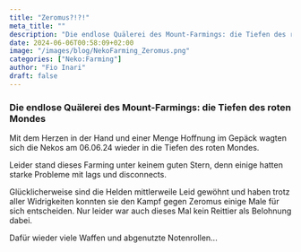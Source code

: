 ```yaml
---
title: "Zeromus?!?!"
meta_title: ""
description: "Die endlose Quälerei des Mount-Farmings: die Tiefen des roten Mondes"
date: 2024-06-06T00:58:09+02:00
image: "/images/blog/NekoFarming_Zeromus.png"
categories: ["Neko:Farming"]
author: "Fio Inari"
draft: false
---
```


### Die endlose Quälerei des Mount-Farmings: die Tiefen des roten Mondes

Mit dem Herzen in der Hand und einer Menge Hoffnung im Gepäck wagten sich die Nekos am 06.06.24 wieder in die Tiefen des roten Mondes.

Leider stand dieses Farming unter keinem guten Stern, denn einige hatten starke Probleme mit lags und disconnects.

Glücklicherweise sind die Helden mittlerweile Leid gewöhnt und haben trotz aller Widrigkeiten konnten sie den Kampf gegen Zeromus einige Male für sich entscheiden. Nur leider war auch dieses Mal kein Reittier als Belohnung dabei.

Dafür wieder viele Waffen und abgenutzte Notenrollen...